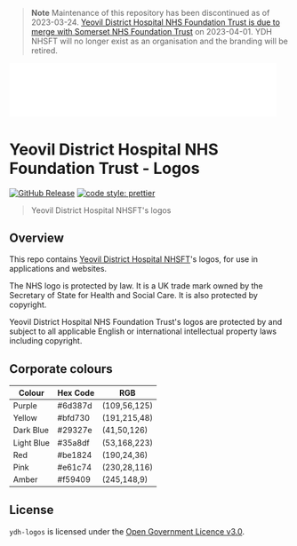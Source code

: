 > **Note**
> Maintenance of this repository has been discontinued as of 2023-03-24.
> [Yeovil District Hospital NHS Foundation Trust is due to merge with Somerset NHS Foundation Trust](https://yeovilhospital.co.uk/better-care-for-local-people-the-merger-of-yeovil-hospital-nhs-foundation-trust-with-somerset-nhs-foundation-trust/) on 2023-04-01. YDH NHSFT will no longer exist as an organisation and the branding will be retired.

<a href="https://yeovilhospital.co.uk/">
	<img alttext="Yeovil District Hospital logo" src="https://github.com/TauntonandSomersetNHSTrust/ydh-logos/raw/HEAD/images/ydh-full-logo-transparent-background.svg" width="480" />
</a>

# Yeovil District Hospital NHS Foundation Trust - Logos

[![GitHub Release](https://img.shields.io/github/release/TauntonandSomersetNHSTrust/ydh-logos.svg)](https://github.com/TauntonandSomersetNHSTrust/ydh-logos/releases/latest/)
[![code style: prettier](https://img.shields.io/badge/code_style-prettier-ff69b4.svg?style=flat)](https://github.com/prettier/prettier)

> Yeovil District Hospital NHSFT's logos

## Overview

This repo contains [Yeovil District Hospital NHSFT](https://yeovilhospital.co.uk/)'s logos, for use in applications and websites.

The NHS logo is protected by law. It is a UK trade mark owned by the Secretary of State for Health and Social Care. It is also protected by copyright.

Yeovil District Hospital NHS Foundation Trust's logos are protected by and subject to all applicable English or international intellectual property laws including copyright.

## Corporate colours

| Colour     | Hex Code | RGB          |
| ---------- | -------- | ------------ |
| Purple     | #6d387d  | (109,56,125) |
| Yellow     | #bfd730  | (191,215,48) |
| Dark Blue  | #29327e  | (41,50,126)  |
| Light Blue | #35a8df  | (53,168,223) |
| Red        | #be1824  | (190,24,36)  |
| Pink       | #e61c74  | (230,28,116) |
| Amber      | #f59409  | (245,148,9)  |

## License

`ydh-logos` is licensed under the [Open Government Licence v3.0](./LICENSE).
